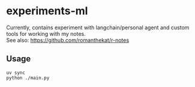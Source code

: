 # experiments-ml

Currently, contains experiment with langchain/personal agent and custom tools for working with my notes.  
See also: https://github.com/romanthekat/r-notes

## Usage
`uv sync`  
`python ./main.py`  